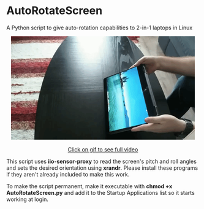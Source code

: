 # AutoRotateScreen
A Python script to give auto-rotation capabilities to 2-in-1 laptops in Linux

<div align="center"><a href="https://www.youtube.com/watch?v=lVW6cMOrwZ0" target="_blank"><img src="Video.gif" ></a></div>
<p align="center"><a href="https://www.youtube.com/watch?v=lVW6cMOrwZ0" target="_blank">Click on gif to see full video</a></p>

This script uses **iio-sensor-proxy** to read the screen's pitch and roll angles and sets the desired orientation using **xrandr**. Please install these programs if they aren't already included to make this work.

To make the script permanent, make it executable with **chmod +x AutoRotateScreen.py** and add it to the Startup Applications list so it starts working at login.